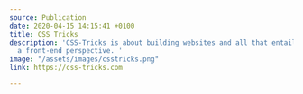 ```yaml
---
source: Publication
date: 2020-04-15 14:15:41 +0100
title: CSS Tricks
description: 'CSS-Tricks is about building websites and all that entails, mostly from
  a front-end perspective. '
image: "/assets/images/csstricks.png"
link: https://css-tricks.com

---
```

